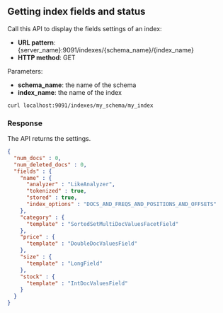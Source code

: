 ## Getting index fields and status

Call this API to display the fields settings of an index:

* **URL pattern**: {server_name}:9091/indexes/{schema_name}/{index_name}
* **HTTP method**: GET

Parameters:

* **schema_name**: the name of the schema
* **index_name**: the name of the index


```shell
curl localhost:9091/indexes/my_schema/my_index
```

### Response

The API returns the settings.

```json
{
  "num_docs" : 0,
  "num_deleted_docs" : 0,
  "fields" : {
    "name" : {
      "analyzer" : "LikeAnalyzer",
      "tokenized" : true,
      "stored" : true,
      "index_options" : "DOCS_AND_FREQS_AND_POSITIONS_AND_OFFSETS"
    },
    "category" : {
      "template" : "SortedSetMultiDocValuesFacetField"
    },
    "price" : {
      "template" : "DoubleDocValuesField"
    },
    "size" : {
      "template" : "LongField"
    },
    "stock" : {
      "template" : "IntDocValuesField"
    }
  }
}
```